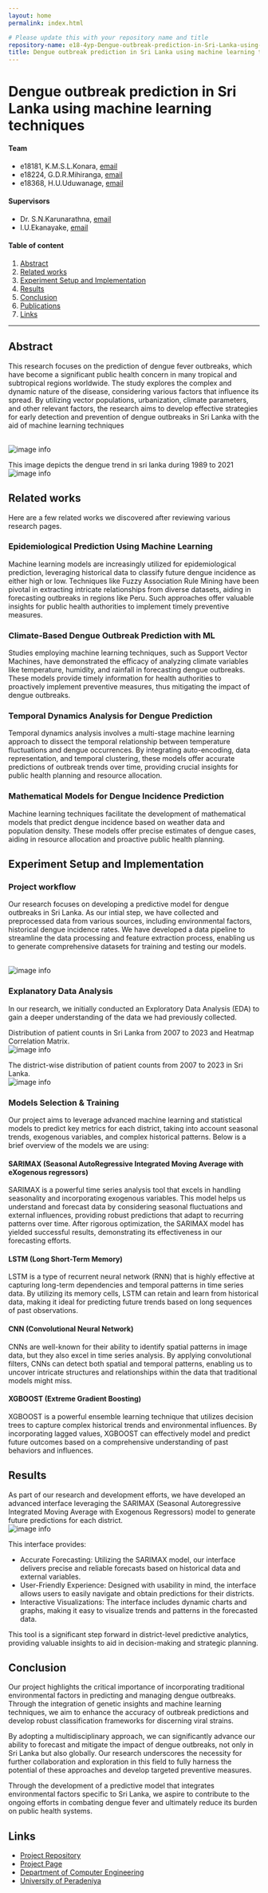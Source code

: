 ```yaml
---
layout: home
permalink: index.html

# Please update this with your repository name and title
repository-name: e18-4yp-Dengue-outbreak-prediction-in-Sri-Lanka-using-machine-learning-techniques
title: Dengue outbreak prediction in Sri Lanka using machine learning techniques
---
```


[comment]: # "This is the standard layout for the project, but you can clean this and use your own template"

# Dengue outbreak prediction in Sri Lanka using machine learning techniques

#### Team

- e18181, K.M.S.L.Konara, [email](mailto:e18181@eng.pdn.ac.lk)
- e18224, G.D.R.Mihiranga, [email](mailto:e18224@eng.pdn.ac.lk)
- e18368, H.U.Uduwanage, [email](mailto:e18368@eng.pdn.ac.lk)

#### Supervisors

- Dr. S.N.Karunarathna, [email](mailto:namal@eng.pdn.ac.lk)
- I.U.Ekanayake, [email](mailto:imeshuek@eng.pdn.ac.lk)

#### Table of content

<!-- 1. [Abstract](#abstract)
2. [Related works](#related-works)
3. [Methodology](#methodology)
4. [Experiment Setup and Implementation](#experiment-setup-and-implementation)
5. [Results and Analysis](#results-and-analysis)
4. [Conclusion](#conclusion)
5. [Publications](#publications)
6. [Links](#links) -->

1. [Abstract](#abstract)
2. [Related works](#related-works)
3. [Experiment Setup and Implementation](#experiment-setup-and-implementation)
4. [Results](#Results)
5. [Conclusion](#conclusion)
6. [Publications](#publications)
7. [Links](#links)

---

<!-- 
DELETE THIS SAMPLE before publishing to GitHub Pages !!!
This is a sample image, to show how to add images to your page. To learn more options, please refer [this](https://projects.ce.pdn.ac.lk/docs/faq/how-to-add-an-image/)
![Sample Image](./images/sample.png) 
-->

## Abstract
This research focuses on the prediction of dengue fever outbreaks, which have become a significant public health concern in many tropical and subtropical regions worldwide. The study explores the complex and dynamic nature of the disease, considering various factors that influence its spread. By utilizing vector populations, urbanization, climate parameters, and other relevant factors, the research aims to develop effective strategies for early detection and prevention of dengue outbreaks in Sri Lanka with the aid of machine learning techniques

<br> ![image info](./docs/images/WorldwideDendueCases.png) <br>

This image depicts the dengue trend in sri lanka during 1989 to 2021
<br> ![image info](./images/DengueCases.png) <br>

## Related works
Here are a few related works we discovered after reviewing various research pages.

### Epidemiological Prediction Using Machine Learning
Machine learning models are increasingly utilized for epidemiological prediction, leveraging historical data to classify future dengue incidence as either high or low. Techniques like Fuzzy Association Rule Mining have been pivotal in extracting intricate relationships from diverse datasets, aiding in forecasting outbreaks in regions like Peru. Such approaches offer valuable insights for public health authorities to implement timely preventive measures.

### Climate-Based Dengue Outbreak Prediction with ML
Studies employing machine learning techniques, such as Support Vector Machines, have demonstrated the efficacy of analyzing climate variables like temperature, humidity, and rainfall in forecasting dengue outbreaks. These models provide timely information for health authorities to proactively implement preventive measures, thus mitigating the impact of dengue outbreaks.

### Temporal Dynamics Analysis for Dengue Prediction
Temporal dynamics analysis involves a multi-stage machine learning approach to dissect the temporal relationship between temperature fluctuations and dengue occurrences. By integrating auto-encoding, data representation, and temporal clustering, these models offer accurate predictions of outbreak trends over time, providing crucial insights for public health planning and resource allocation.

### Mathematical Models for Dengue Incidence Prediction
Machine learning techniques facilitate the development of mathematical models that predict dengue incidence based on weather data and population density. These models offer precise estimates of dengue cases, aiding in resource allocation and proactive public health planning.

## Experiment Setup and Implementation

### Project workflow
Our research focuses on developing a predictive model for dengue outbreaks in Sri Lanka. As our intial step, we have collected and preprocessed data from various sources, including environmental factors, historical dengue incidence rates. We have developed a data pipeline to streamline the data processing and feature extraction process, enabling us to generate comprehensive datasets for training and testing our models.

<br> ![image info](./docs//images/DataPipeline.png) <br>

### Explanatory Data Analysis
In our research, we initially conducted an Exploratory
Data Analysis (EDA) to gain a deeper understanding of
the data we had previously collected.

Distribution of patient counts in Sri Lanka from 2007 to 2023 and Heatmap Correlation Matrix.
<br> ![image info](./docs/images/yearly%20patient%20count.png) <br>

 The district-wise distribution of patient counts from 2007 to 2023 in
Sri Lanka.
<br> ![image info](./docs/images/yearly%20patient%20count%20for%20districts.png) <br>

### Models Selection & Training
Our project aims to leverage advanced machine learning and statistical models to predict key metrics for each district, taking into account seasonal trends, exogenous variables, and complex historical patterns. Below is a brief overview of the models we are using:

#### SARIMAX (Seasonal AutoRegressive Integrated Moving Average with eXogenous regressors)
SARIMAX is a powerful time series analysis tool that excels in handling seasonality and incorporating exogenous variables. This model helps us understand and forecast data by considering seasonal fluctuations and external influences, providing robust predictions that adapt to recurring patterns over time. After rigorous optimization, the SARIMAX model has yielded successful results, demonstrating its effectiveness in our forecasting efforts.

#### LSTM (Long Short-Term Memory)
LSTM is a type of recurrent neural network (RNN) that is highly effective at capturing long-term dependencies and temporal patterns in time series data. By utilizing its memory cells, LSTM can retain and learn from historical data, making it ideal for predicting future trends based on long sequences of past observations.

#### CNN (Convolutional Neural Network)
CNNs are well-known for their ability to identify spatial patterns in image data, but they also excel in time series analysis. By applying convolutional filters, CNNs can detect both spatial and temporal patterns, enabling us to uncover intricate structures and relationships within the data that traditional models might miss.

#### XGBOOST (Extreme Gradient Boosting)
XGBOOST is a powerful ensemble learning technique that utilizes decision trees to capture complex historical trends and environmental influences. By incorporating lagged values, XGBOOST can effectively model and predict future outcomes based on a comprehensive understanding of past behaviors and influences.

## Results
As part of our research and development efforts, we have developed an advanced interface leveraging the SARIMAX (Seasonal Autoregressive Integrated Moving Average with Exogenous Regressors) model to generate future predictions for each district.
<br> ![image info](./docs/images/Interface.png) <br>

This interface provides:
* Accurate Forecasting: Utilizing the SARIMAX model, our interface delivers precise and reliable forecasts based on historical data and external variables.
* User-Friendly Experience: Designed with usability in mind, the interface allows users to easily navigate and obtain predictions for their districts.
* Interactive Visualizations: The interface includes dynamic charts and graphs, making it easy to visualize trends and patterns in the forecasted data.

This tool is a significant step forward in district-level predictive analytics, providing valuable insights to aid in decision-making and strategic planning.

## Conclusion
Our project highlights the critical importance of incorporating traditional environmental factors in predicting and managing dengue outbreaks. Through the integration of genetic insights and machine learning techniques, we aim to enhance the accuracy of outbreak predictions and develop robust classification frameworks for discerning viral strains.

By adopting a multidisciplinary approach, we can significantly advance our ability to forecast and mitigate the impact of dengue outbreaks, not only in Sri Lanka but also globally. Our research underscores the necessity for further collaboration and exploration in this field to fully harness the potential of these approaches and develop targeted preventive measures.

Through the development of a predictive model that integrates environmental factors specific to Sri Lanka, we aspire to contribute to the ongoing efforts in combating dengue fever and ultimately reduce its burden on public health systems.

<!-- ## Publications -->
[//]: # "Note: Uncomment each once you uploaded the files to the repository"

<!-- 1. [Semester 7 report](./) -->
<!-- 2. [Semester 7 slides](./) -->
<!-- 3. [Semester 8 report](./) -->
<!-- 4. [Semester 8 slides](./) -->
<!-- 5. Author 1, Author 2 and Author 3 "Research paper title" (2021). [PDF](./). -->


## Links

[//]: # ( NOTE: EDIT THIS LINKS WITH YOUR REPO DETAILS )

- [Project Repository](https://github.com/cepdnaclk/e18-4yp-Dengue-outbreak-prediction-in-Sri-Lanka-using-machine-learning-techniques)
- [Project Page](https://cepdnaclk.github.io/e18-4yp-Dengue-outbreak-prediction-in-Sri-Lanka-using-machine-learning-techniques)
- [Department of Computer Engineering](http://www.ce.pdn.ac.lk/)
- [University of Peradeniya](https://eng.pdn.ac.lk/)

[//]: # "Please refer this to learn more about Markdown syntax"
[//]: # "https://github.com/adam-p/markdown-here/wiki/Markdown-Cheatsheet"

